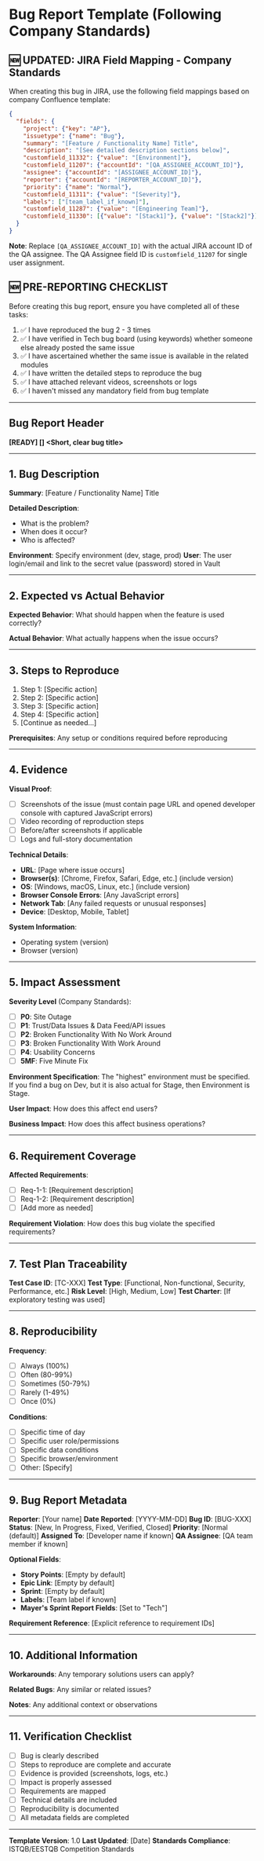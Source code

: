 # Bug Report Template (Following Company Standards)

## 🆕 UPDATED: JIRA Field Mapping - Company Standards
When creating this bug in JIRA, use the following field mappings based on company Confluence template:

```json
{
  "fields": {
    "project": {"key": "AP"},
    "issuetype": {"name": "Bug"},
    "summary": "[Feature / Functionality Name] Title",
    "description": "[See detailed description sections below]",
    "customfield_11332": {"value": "[Environment]"},
    "customfield_11207": {"accountId": "[QA_ASSIGNEE_ACCOUNT_ID]"},
    "assignee": {"accountId": "[ASSIGNEE_ACCOUNT_ID]"},
    "reporter": {"accountId": "[REPORTER_ACCOUNT_ID]"},
    "priority": {"name": "Normal"},
    "customfield_11311": {"value": "[Severity]"},
    "labels": ["[team_label_if_known]"],
    "customfield_11287": {"value": "[Engineering Team]"},
    "customfield_11330": [{"value": "[Stack1]"}, {"value": "[Stack2]"}]
  }
}
```

**Note**: Replace `[QA_ASSIGNEE_ACCOUNT_ID]` with the actual JIRA account ID of the QA assignee. The QA Assignee field ID is `customfield_11207` for single user assignment.

## 🆕 PRE-REPORTING CHECKLIST
Before creating this bug report, ensure you have completed all of these tasks:

1. ✅ I have reproduced the bug 2 - 3 times
2. ✅ I have verified in Tech bug board (using keywords) whether someone else already posted the same issue
3. ✅ I have ascertained whether the same issue is available in the related modules
4. ✅ I have written the detailed steps to reproduce the bug
5. ✅ I have attached relevant videos, screenshots or logs
6. ✅ I haven't missed any mandatory field from bug template

---

## Bug Report Header
**[READY] [<MODULE OR PAGE>] <Short, clear bug title>**

---

## 1. Bug Description
**Summary**: [Feature / Functionality Name] Title

**Detailed Description**: 
- What is the problem?
- When does it occur?
- Who is affected?

**Environment**: Specify environment (dev, stage, prod)
**User**: The user login/email and link to the secret value (password) stored in Vault

---

## 2. Expected vs Actual Behavior
**Expected Behavior**: What should happen when the feature is used correctly?

**Actual Behavior**: What actually happens when the issue occurs?

---

## 3. Steps to Reproduce
1. Step 1: [Specific action]
2. Step 2: [Specific action]
3. Step 3: [Specific action]
4. Step 4: [Specific action]
5. [Continue as needed...]

**Prerequisites**: Any setup or conditions required before reproducing

---

## 4. Evidence
**Visual Proof**: 
- [ ] Screenshots of the issue (must contain page URL and opened developer console with captured JavaScript errors)
- [ ] Video recording of reproduction steps
- [ ] Before/after screenshots if applicable
- [ ] Logs and full-story documentation

**Technical Details**:
- **URL**: [Page where issue occurs]
- **Browser(s)**: [Chrome, Firefox, Safari, Edge, etc.] (include version)
- **OS**: [Windows, macOS, Linux, etc.] (include version)
- **Browser Console Errors**: [Any JavaScript errors]
- **Network Tab**: [Any failed requests or unusual responses]
- **Device**: [Desktop, Mobile, Tablet]

**System Information**:
- Operating system (version)
- Browser (version)

---

## 5. Impact Assessment
**Severity Level** (Company Standards):
- [ ] **P0**: Site Outage
- [ ] **P1**: Trust/Data Issues & Data Feed/API issues
- [ ] **P2**: Broken Functionality With No Work Around
- [ ] **P3**: Broken Functionality With Work Around
- [ ] **P4**: Usability Concerns
- [ ] **5MF**: Five Minute Fix

**Environment Specification**: The "highest" environment must be specified. If you find a bug on Dev, but it is also actual for Stage, then Environment is Stage.

**User Impact**: How does this affect end users?

**Business Impact**: How does this affect business operations?

---

## 6. Requirement Coverage
**Affected Requirements**: 
- [ ] Req-1-1: [Requirement description]
- [ ] Req-1-2: [Requirement description]
- [ ] [Add more as needed]

**Requirement Violation**: How does this bug violate the specified requirements?

---

## 7. Test Plan Traceability
**Test Case ID**: [TC-XXX]
**Test Type**: [Functional, Non-functional, Security, Performance, etc.]
**Risk Level**: [High, Medium, Low]
**Test Charter**: [If exploratory testing was used]

---

## 8. Reproducibility
**Frequency**: 
- [ ] Always (100%)
- [ ] Often (80-99%)
- [ ] Sometimes (50-79%)
- [ ] Rarely (1-49%)
- [ ] Once (0%)

**Conditions**: 
- [ ] Specific time of day
- [ ] Specific user role/permissions
- [ ] Specific data conditions
- [ ] Specific browser/environment
- [ ] Other: [Specify]

---

## 9. Bug Report Metadata
**Reporter**: [Your name]
**Date Reported**: [YYYY-MM-DD]
**Bug ID**: [BUG-XXX]
**Status**: [New, In Progress, Fixed, Verified, Closed]
**Priority**: [Normal (default)]
**Assigned To**: [Developer name if known]
**QA Assignee**: [QA team member if known]

**Optional Fields**:
- **Story Points**: [Empty by default]
- **Epic Link**: [Empty by default]
- **Sprint**: [Empty by default]
- **Labels**: [Team label if known]
- **Mayer's Sprint Report Fields**: [Set to "Tech"]

**Requirement Reference**: [Explicit reference to requirement IDs]

---

## 10. Additional Information
**Workarounds**: Any temporary solutions users can apply?

**Related Bugs**: Any similar or related issues?

**Notes**: Any additional context or observations

---

## 11. Verification Checklist
- [ ] Bug is clearly described
- [ ] Steps to reproduce are complete and accurate
- [ ] Evidence is provided (screenshots, logs, etc.)
- [ ] Impact is properly assessed
- [ ] Requirements are mapped
- [ ] Technical details are included
- [ ] Reproducibility is documented
- [ ] All metadata fields are completed

---

**Template Version**: 1.0
**Last Updated**: [Date]
**Standards Compliance**: ISTQB/EESTQB Competition Standards 